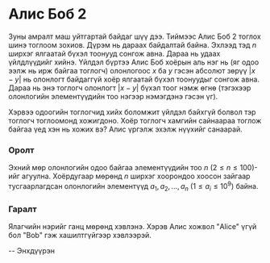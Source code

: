 Алис Боб 2
==========
Зуны амралт маш уйтгартай байдаг шүү дээ. Тиймээс Алис Боб $2$ тоглох шинэ
тоглоом зохиов. Дүрэм нь дараах байдалтай байна. Эхлээд тэд $n$ ширхэг ялгаатай
бүхэл тоонууд сонгож авна. Дараа нь удаах үйлдлүүдийг хийнэ. Үйлдэл бүртээ Алис
Боб хоёрын аль нэг нь (яг одоо ээлж нь ирж байгаа тоглогч) олонлогоос $x$ ба $y$
гэсэн абсолют зөрүү $|x - y|$ нь олонлогт байдаггүй хоёр ялгаатай бүхэл
тоонуудыг сонгож авна. Дараа нь энэ тоглогч олонлогт $|x - y|$ бүхэл тоог нэмж
өгнө (тэгэхээр олонлогийн элементүүдийн тоо нэгээр нэмэгдэнэ гэсэн үг).

Хэрвээ одоогийн тоглогчид хийх боломжит үйлдэл байхгүй болвол тэр тоглогч
тоглоомонд хожигдоно. Хоёр тоглогч хамгийн сайнаараа тоглож байгаа үед хэн нь
хожих вэ? Алис үргэлж эхэлж нүүхийг санаарай.


### Оролт
Эхний мөр олонлогийн одоо байгаа элементүүдийн тоо $n$ ($2 ≤ n ≤ 100$)-ийг
агуулна. Хоёрдугаар мөрөнд $n$ ширхэг хоорондоо хоосон зайгаар тусгаарлагдсан
олонлогийн элементүүд $a_1, a_2, ... , a_n$ ($1 ≤ a_i ≤ 10^9$) байна.


### Гаралт
Ялагчийн нэрийг ганц мөрөнд хэвлэнэ. Хэрэв Алис хожвол "Alice" үгүй бол "Bob"
гэж хашилтгүйгээр хэвлээрэй.

-- Энхдүүрэн
